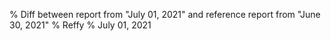 % Diff between report from "July 01, 2021" and reference report from "June 30, 2021"
% Reffy
% July 01, 2021

